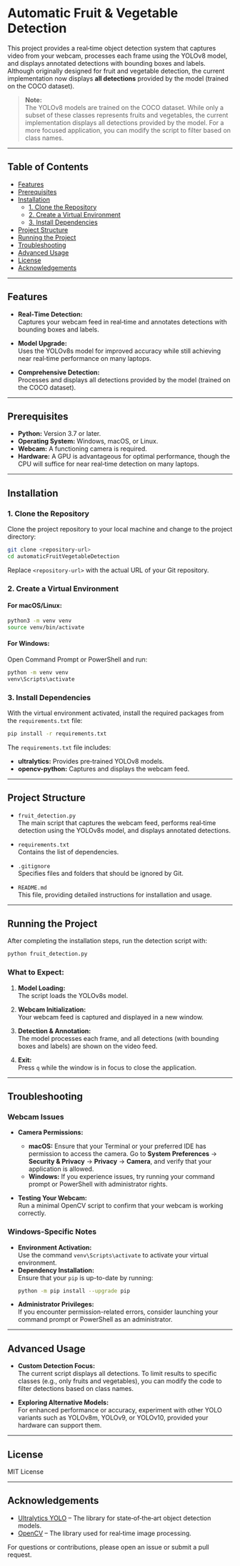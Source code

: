 # Automatic Fruit & Vegetable Detection

This project provides a real‑time object detection system that captures video from your webcam, processes each frame using the YOLOv8 model, and displays annotated detections with bounding boxes and labels. Although originally designed for fruit and vegetable detection, the current implementation now displays **all detections** provided by the model (trained on the COCO dataset).

> **Note:**  
> The YOLOv8 models are trained on the COCO dataset. While only a subset of these classes represents fruits and vegetables, the current implementation displays all detections provided by the model. For a more focused application, you can modify the script to filter based on class names.

---

## Table of Contents

- [Features](#features)
- [Prerequisites](#prerequisites)
- [Installation](#installation)
  - [1. Clone the Repository](#1-clone-the-repository)
  - [2. Create a Virtual Environment](#2-create-a-virtual-environment)
  - [3. Install Dependencies](#3-install-dependencies)
- [Project Structure](#project-structure)
- [Running the Project](#running-the-project)
- [Troubleshooting](#troubleshooting)
- [Advanced Usage](#advanced-usage)
- [License](#license)
- [Acknowledgements](#acknowledgements)

---

## Features

- **Real‑Time Detection:**  
  Captures your webcam feed in real‑time and annotates detections with bounding boxes and labels.

- **Model Upgrade:**  
  Uses the YOLOv8s model for improved accuracy while still achieving near real‑time performance on many laptops.

- **Comprehensive Detection:**  
  Processes and displays all detections provided by the model (trained on the COCO dataset).

---

## Prerequisites

- **Python:** Version 3.7 or later.
- **Operating System:** Windows, macOS, or Linux.
- **Webcam:** A functioning camera is required.
- **Hardware:** A GPU is advantageous for optimal performance, though the CPU will suffice for near real‑time detection on many laptops.

---

## Installation

### 1. Clone the Repository

Clone the project repository to your local machine and change to the project directory:

```bash
git clone <repository-url>
cd automaticFruitVegetableDetection
```

Replace `<repository-url>` with the actual URL of your Git repository.

### 2. Create a Virtual Environment

#### For macOS/Linux:

```bash
python3 -m venv venv
source venv/bin/activate
```

#### For Windows:

Open Command Prompt or PowerShell and run:

```bash
python -m venv venv
venv\Scripts\activate
```

### 3. Install Dependencies

With the virtual environment activated, install the required packages from the `requirements.txt` file:

```bash
pip install -r requirements.txt
```

The `requirements.txt` file includes:
- **ultralytics:** Provides pre‑trained YOLOv8 models.
- **opencv-python:** Captures and displays the webcam feed.

---

## Project Structure

- `fruit_detection.py`  
  The main script that captures the webcam feed, performs real‑time detection using the YOLOv8s model, and displays annotated detections.

- `requirements.txt`  
  Contains the list of dependencies.

- `.gitignore`  
  Specifies files and folders that should be ignored by Git.

- `README.md`  
  This file, providing detailed instructions for installation and usage.

---

## Running the Project

After completing the installation steps, run the detection script with:

```bash
python fruit_detection.py
```

### What to Expect:

1. **Model Loading:**  
   The script loads the YOLOv8s model.

2. **Webcam Initialization:**  
   Your webcam feed is captured and displayed in a new window.

3. **Detection & Annotation:**  
   The model processes each frame, and all detections (with bounding boxes and labels) are shown on the video feed.

4. **Exit:**  
   Press `q` while the window is in focus to close the application.

---

## Troubleshooting

### Webcam Issues

- **Camera Permissions:**  
  - **macOS:** Ensure that your Terminal or your preferred IDE has permission to access the camera. Go to **System Preferences** → **Security & Privacy** → **Privacy** → **Camera**, and verify that your application is allowed.
  - **Windows:** If you experience issues, try running your command prompt or PowerShell with administrator rights.

- **Testing Your Webcam:**  
  Run a minimal OpenCV script to confirm that your webcam is working correctly.

### Windows-Specific Notes

- **Environment Activation:**  
  Use the command `venv\Scripts\activate` to activate your virtual environment.
- **Dependency Installation:**  
  Ensure that your `pip` is up-to-date by running:
  ```bash
  python -m pip install --upgrade pip
  ```
- **Administrator Privileges:**  
  If you encounter permission-related errors, consider launching your command prompt or PowerShell as an administrator.

---

## Advanced Usage

- **Custom Detection Focus:**  
  The current script displays all detections. To limit results to specific classes (e.g., only fruits and vegetables), you can modify the code to filter detections based on class names.
  
- **Exploring Alternative Models:**  
  For enhanced performance or accuracy, experiment with other YOLO variants such as YOLOv8m, YOLOv9, or YOLOv10, provided your hardware can support them.

---

## License

MIT License

---

## Acknowledgements

- [Ultralytics YOLO](https://github.com/ultralytics/ultralytics) – The library for state‑of‑the‑art object detection models.
- [OpenCV](https://opencv.org/) – The library used for real‑time image processing.

For questions or contributions, please open an issue or submit a pull request.
